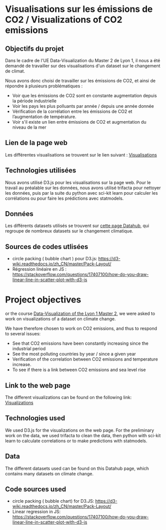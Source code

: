 # Visualisations sur les émissions de CO2 / Visualizations of CO2 emissions

## Objectifs du projet
Dans le cadre de l'UE Data-Visualization du Master 2 de Lyon 1, il nous a été demandé de travailler sur des visualisations d'un dataset sur le changement de climat.

Nous avons donc choisi de travailler sur les émissions de CO2, et ainsi de répondre à plusieurs problématiques :

* Voir que les émissions de CO2 sont en constante augmentation depuis la période industrielle
* Voir les pays les plus polluants par année / depuis une année donnée
* Vérification de la corrélation entre les émissions de CO2 et l’augmentation de température.
* Voir s'il existe un lien entre émissions de CO2 et augmentation du niveau de la mer

## Lien de la page web
Les différentes visualisations se trouvent sur le lien suivant : [Visualisations](https://dataviz-groupe69.github.io/Dataviz-projet/)
 
## Technologies utilisées
Nous avons utilisé D3.js pour les visualisations sur la page web. Pour le travail au préalable sur les données, nous avons utilisé trifacta pour nettoyer les données, puis par la suite du python avec sci-kit learn pour calculer les corrélations ou pour faire les prédictions avec statmodels.

## Données
Les différents datasets utilisés se trouvent sur [cette page Datahub](https://datahub.io/collections/climate-change), qui regroupe de nombreux datasets sur le changement climatique.

## Sources de codes utlisées
*   circle packing ( bubble chart ) pour D3.js: https://d3-wiki.readthedocs.io/zh_CN/master/Pack-Layout/
*   Régression linéaire en JS : https://stackoverflow.com/questions/17407100/how-do-you-draw-linear-line-in-scatter-plot-with-d3-js

# Project objectives

or the course [Data-Visualization of the Lyon 1 Master 2](https://lyondataviz.github.io/teaching/lyon1-m2/2018/), we were asked to work on visualizations of a dataset on climate change.

We have therefore chosen to work on CO2 emissions, and thus to respond to several issues:

* See that CO2 emissions have been constantly increasing since the industrial period
* See the most polluting countries by year / since a given year
* Verification of the correlation between CO2 emissions and temperature increase.
* To see if there is a link between CO2 emissions and sea level rise

## Link to the web page

The different visualizations can be found on the following link: [Visualizations](https://dataviz-groupe69.github.io/Dataviz-projet/)

## Technologies used

We used D3.js for the visualizations on the web page. For the preliminary work on the data, we used trifacta to clean the data, then python with sci-kit learn to calculate correlations or to make predictions with statmodels.

## Data

The different datasets used can be found on this Datahub page, which contains many datasets on climate change.

## Code sources used

* circle packing ( bubble chart) for D3.JS: https://d3-wiki.readthedocs.io/zh_CN/master/Pack-Layout/
* Linear regression in JS: https://stackoverflow.com/questions/17407100/how-do-you-draw-linear-line-in-scatter-plot-with-d3-js


